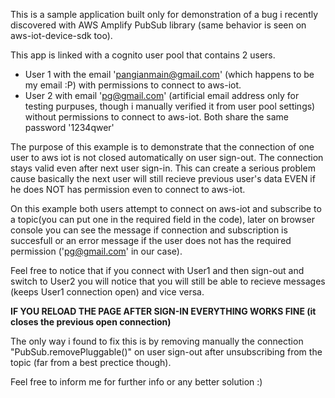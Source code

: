 This is a sample application built only for demonstration of a bug i recently discovered with AWS Amplify PubSub library (same behavior is seen on aws-iot-device-sdk too).

This app is linked with a cognito user pool that contains 2 users.
* User 1 with the email 'pangianmain@gmail.com' (which happens to be my email :P) with permissions to connect to aws-iot.
* User 2 with email 'pg@gmail.com' (artificial email address only for testing purpuses, though i manually verified it from user pool settings) without permissions to connect to aws-iot.
Both share the same password '1234qwer'

The purpose of this example is to demonstrate that the connection of one user to aws iot is not closed automatically on user sign-out. The connection stays valid even after next user sign-in. This can create a serious problem cause basically the next user will still recieve previous user's data EVEN if he does NOT has permission even to connect to aws-iot.

On this example both users attempt to connect on aws-iot and subscribe to a topic(you can put one in the required field in the code), later on browser console you can see the message if connection and subscription is succesfull or an error message if the user does not has the required permission ('pg@gmail.com' in our case). 

Feel free to notice that if you connect with User1 and then sign-out and switch to User2 you will notice that you will still be able to recieve messages (keeps User1 connection open) and vice versa.

**IF YOU RELOAD THE PAGE AFTER SIGN-IN EVERYTHING WORKS FINE (it closes the previous open connection)**

The only way i found to fix this is by removing manually the connection "PubSub.removePluggable()" on user sign-out after unsubscribing from the topic (far from a best prectice though).

Feel free to inform me for further info or any better solution :)
